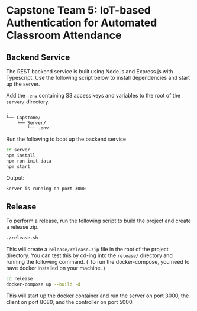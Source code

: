 # Capstone Team 5: IoT-based Authentication for Automated Classroom Attendance

## Backend Service
The REST backend service is built using Node.js and Express.js with Typescript. 
Use the following script below to install dependencies and start up the server.

Add the `.env` containing S3 access keys and variables to the root of the `server/` directory.
```
.
└── Capstone/
    └── Server/
        └── .env
```

Run the following to boot up the backend service
```bash
cd server
npm install
npm run init-data
npm start
```

Output: 
```
Server is running on port 3000
```

## Release
To perform a release, run the following script to build the project and create a release zip.
```bash
./release.sh
```

This will create a `release/release.zip` file in the root of the project directory. You can test this by cd-ing into the `release/` directory and running the following command. ( To run the docker-compose, you need to have docker installed on your machine. )
```bash
cd release
docker-compose up --build -d
```

This will start up the docker container and run the server on port 3000, the client on port 8080, and the controller on port 5000.